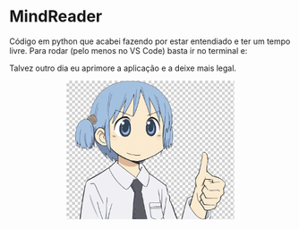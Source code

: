 # MindReader

Código em python que acabei fazendo por estar entendiado e ter um tempo livre.
Para rodar (pelo menos no VS Code) basta ir no terminal e: 

Talvez outro dia eu aprimore a aplicação e a deixe mais legal.

<p align="center">
  <img src="imagens/nice.png" alt="AAA" width="300">
</p>


